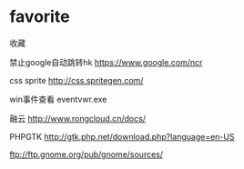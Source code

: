 # favorite
收藏


禁止google自动跳转hk
https://www.google.com/ncr

css sprite 
http://css.spritegen.com/

win事件查看
eventvwr.exe

融云
http://www.rongcloud.cn/docs/

PHPGTK
http://gtk.php.net/download.php?language=en-US

ftp://ftp.gnome.org/pub/gnome/sources/
